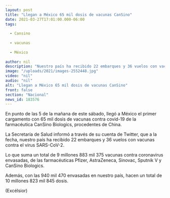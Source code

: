 ```yaml
---
layout: post
title: "Llegan a México 65 mil dosis de vacunas CanSino"
date: 2021-03-27T17:01:00.000-06:00
tags:
  
  - Cansino
  
  - vacunas
  
  - México
  
author: nil
description: "Nuestro país ha recibido 22 embarques y 36 vuelos con vacunas contra el virus SARS-CoV-2, de las farmacéuticas Pfizer, AstraZeneca, Sinovac, Sputnik V y CanSino Biologics"
image: "/uploads/2021/images-2552448.jpg"
video: "nil"
audio: "nil"
alt: "Llegan a México 65 mil dosis de vacunas CanSino"
front: false
section: "Nacional"
news_id: 183576
---
```


En punto de las 5 de la mañana de este sábado, llegó a México el primer cargamento con 65 mil dosis de vacunas contra covid-19 de la farmacéutica CanSino Biologics, procedentes de China.

La Secretaría de Salud informó a través de su cuenta de Twitter, que a la fecha, nuestro país ha recibido 22 embarques y 36 vuelos con vacunas contra el virus SARS-CoV-2.

Lo que suma un total de 9 millones 883 mil 375 vacunas contra coronavirus envasadas, de las farmacéuticas Pfizer, AstraZeneca, Sinovac, Sputnik V y CanSino Biologics.

Además, con las 940 mil 470 envasadas en nuestro país, hacen un total de 10 millones 823 mil 845 dosis.

(Excélsior)